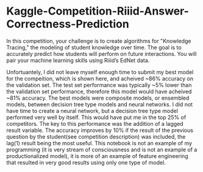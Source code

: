 # Kaggle-Competition-Riiid-Answer-Correctness-Prediction
In this competition, your challenge is to create algorithms for "Knowledge Tracing," the modeling of student knowledge over time. The goal is to accurately predict how students will perform on future interactions. You will pair your machine learning skills using Riiid’s EdNet data. 

Unfortuantely, I did not leave myself enough time to submit my best model for the compeition, which is shown here, and acheived ~86% accuracy on the validation set.
The test set performance was typically ~5% lower than the validation set performance, therefore this model would have acheived ~81% accuracy. The best models were composite
models, or ensembled models, between decision tree type models and neural networks. I did  not have time to create a neural network, but a decision tree type model performed very well by itself.
This would have put me in the top 25% of competitors. The key to this performance was the addition of a lagged result variable. The accuracy improves by 10%
if the result of the previous question by the student(see competition description) was included, the lag(1) result being the most useful. 
This notebook is not an example of my programming (it is very stream of consciousness and is not an example of a productionalized model),
it is more of an example of feature engineering that resulted in very good results using only one type of model. 
